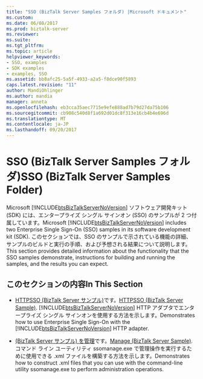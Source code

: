 ```yaml
---
title: "SSO (BizTalk Server Samples フォルダ) |Microsoft ドキュメント"
ms.custom: 
ms.date: 06/08/2017
ms.prod: biztalk-server
ms.reviewer: 
ms.suite: 
ms.tgt_pltfrm: 
ms.topic: article
helpviewer_keywords:
- SSO, examples
- SDK examples
- examples, SSO
ms.assetid: bb8afc25-5a5f-4933-a2a5-f8dce90f5893
caps.latest.revision: "11"
author: MandiOhlinger
ms.author: mandia
manager: anneta
ms.openlocfilehash: eb3cca35aec7715e9efe888ad7b79d27da75b106
ms.sourcegitcommit: cb908c540d8f1a692d01dc8f313e16cb4b4e696d
ms.translationtype: MT
ms.contentlocale: ja-JP
ms.lasthandoff: 09/20/2017
---
```

# <a name="sso-biztalk-server-samples-folder"></a><span data-ttu-id="b68d7-102">SSO (BizTalk Server Samples フォルダ)</span><span class="sxs-lookup"><span data-stu-id="b68d7-102">SSO (BizTalk Server Samples Folder)</span></span>
<span data-ttu-id="b68d7-103">Microsoft [!INCLUDE[btsBizTalkServerNoVersion](../includes/btsbiztalkservernoversion-md.md)] ソフトウェア開発キット (SDK) には、エンタープライズ シングル サインオン (SSO) のサンプルが 2 つ付属しています。</span><span class="sxs-lookup"><span data-stu-id="b68d7-103">Microsoft [!INCLUDE[btsBizTalkServerNoVersion](../includes/btsbiztalkservernoversion-md.md)] includes two Enterprise Single Sign-On (SSO) samples in its software development kit (SDK).</span></span> <span data-ttu-id="b68d7-104">このセクションでは、SSO のサンプルで示されている機能の詳細、サンプルのビルドと実行の手順、および予想される結果について説明します。</span><span class="sxs-lookup"><span data-stu-id="b68d7-104">This section provides detailed information about the functionality that the SSO samples demonstrate, instructions for building and running the samples, and the results you can expect.</span></span>  
  
## <a name="in-this-section"></a><span data-ttu-id="b68d7-105">このセクションの内容</span><span class="sxs-lookup"><span data-stu-id="b68d7-105">In This Section</span></span>  
  
-   <span data-ttu-id="b68d7-106">[HTTPSSO (BizTalk Server サンプル)](../core/httpsso-biztalk-server-sample.md)です。</span><span class="sxs-lookup"><span data-stu-id="b68d7-106">[HTTPSSO (BizTalk Server Sample)](../core/httpsso-biztalk-server-sample.md).</span></span> <span data-ttu-id="b68d7-107">[!INCLUDE[btsBizTalkServerNoVersion](../includes/btsbiztalkservernoversion-md.md)] HTTP アダプタでエンタープライズ シングル サインオンを使用する方法を示します。</span><span class="sxs-lookup"><span data-stu-id="b68d7-107">Demonstrates how to use Enterprise Single Sign-On with the [!INCLUDE[btsBizTalkServerNoVersion](../includes/btsbiztalkservernoversion-md.md)] HTTP adapter.</span></span>  
  
-   <span data-ttu-id="b68d7-108">[(BizTalk Server サンプル) を管理](../core/manage-biztalk-server-sample.md)です。</span><span class="sxs-lookup"><span data-stu-id="b68d7-108">[Manage (BizTalk Server Sample)](../core/manage-biztalk-server-sample.md).</span></span> <span data-ttu-id="b68d7-109">コマンド ライン ユーティリティ ssomanage.exe で管理操作を実行するために使用できる .xml ファイルを構築する方法を示します。</span><span class="sxs-lookup"><span data-stu-id="b68d7-109">Demonstrates how to construct .xml files that you can use with the command-line utility ssomanage.exe to perform administration operations.</span></span>
